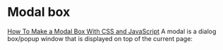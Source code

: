 
# Modal box
[How To Make a Modal Box With CSS and JavaScript](https://www.w3schools.com/howto/howto_css_modals.asp)
A modal is a dialog box/popup window that is displayed on top of the current page:
